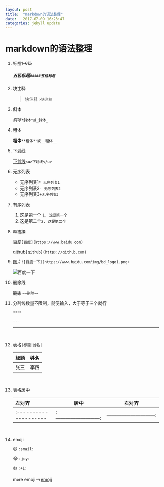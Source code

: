 ```yaml
---
layout: post
title:  "markdown的语法整理"
date:   2017-07-09 16:23:47
categories: jekyll update
---
```

# markdown的语法整理

1. 标题1-6级

   ##### 五级标题`#####五级标题`

2. 块注释

   > 块注释 `>块注释`


3. 斜体

   *斜体*`*斜体*或_斜体_`

4. 粗体

   **粗体**`**粗体**或__粗体__`

5. 下划线

   <u>下划线</u>`<u>下划线</u>`

6. 无序列表

   * 无序列表1`* 无序列表1`
   * 无序列表2`- 无序列表2`
   * 无序列表3`+无序列表3`

7. 有序列表

   1. 这是第一个 `1. 这是第一个`
   2. 这是第二个`2. 这是第二个`

8. 超链接

   [百度]( https://www.baidu.com/)`[百度](https://www.baidu.com)`

   [github](https://github.com/)`[github](https://github.com)`

9. 图片`![百度一下](https://www.baidu.com/img/bd_logo1.png)`

   ![百度一下](https://www.baidu.com/img/bd_logo1.png)

10. 删除线

    ~~删除~~  `~~删除~~`

11. 分割线数量不限制，随便输入，大于等于三个就行

    `****`

    `---`

    ---

    ​

12. 表格`|标题|姓名|`

    | 标题   | 姓名   |
    | ---- | ---- |
    | 张三   | 李四   |

    ​

13. 表格居中

    | 左对齐                   | 居中          | 右对齐         |
    | :-------------------- | ----------- | ----------- |
    | :-------------------- | :—————————: | ——————————: |

    ​

14. emoji

    ​:smile: `:smail:`

    :joy:	`:joy:`

    ​:+1: `:+1:`

    more emoji—>[emoji](https://github.com/guodongxiaren/README/blob/master/emoji.md)

    ​



